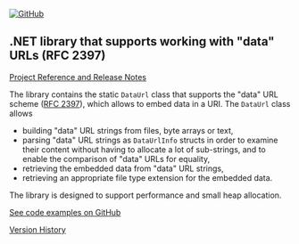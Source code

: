 [![GitHub](https://img.shields.io/github/license/FolkerKinzel/DataUrls)](https://github.com/FolkerKinzel/DataUrls/blob/master/LICENSE)


## .NET library that supports working with "data" URLs (RFC 2397)

[Project Reference and Release Notes](https://github.com/FolkerKinzel/DataUrls/releases/tag/v1.2.2)

The library contains the static `DataUrl` class that supports the "data" URL scheme ([RFC 2397](https://datatracker.ietf.org/doc/html/rfc2397)), which allows to embed data in a URI. The `DataUrl` class allows 
  - building "data" URL strings from files, byte arrays or text,
  - parsing "data" URL strings as `DataUrlInfo` structs in order to examine their content without having to allocate a lot of sub-strings, and to enable the comparison of "data" URLs for equality,
  - retrieving the embedded data from "data" URL strings,
  - retrieving an appropriate file type extension for the embedded data.

The library is designed to support performance and small heap allocation.

[See code examples on GitHub](https://github.com/FolkerKinzel/DataUrls)

[Version History](https://github.com/FolkerKinzel/DataUrls/releases)



